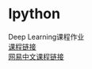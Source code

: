# Ipython
Deep Learning课程作业<br>
[课程链接](https://www.coursera.org/specializations/deep-learning#courses)<br>
[网易中文课程链接](https://mooc.study.163.com/smartSpec/detail/1001319001.htm)
